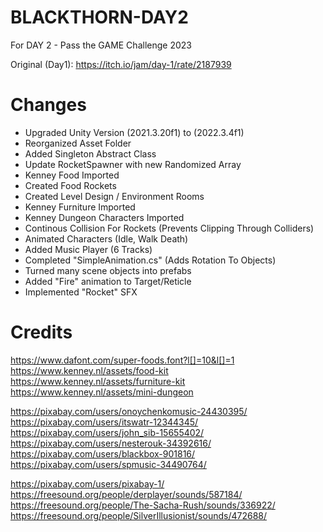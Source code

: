 # BLACKTHORN-DAY2
 For DAY 2 - Pass the GAME Challenge 2023

 Original (Day1): https://itch.io/jam/day-1/rate/2187939


# Changes
 - Upgraded Unity Version (2021.3.20f1) to (2022.3.4f1)
 - Reorganized Asset Folder
 - Added Singleton Abstract Class
 - Update RocketSpawner with new Randomized Array
 - Kenney Food Imported
 - Created Food Rockets
 - Created Level Design / Environment Rooms
 - Kenney Furniture Imported
 - Kenney Dungeon Characters Imported
 - Continous Collision For Rockets (Prevents Clipping Through Colliders)
 - Animated Characters (Idle, Walk Death)
 - Added Music Player (6 Tracks)
 - Completed "SimpleAnimation.cs" (Adds Rotation To Objects)
 - Turned many scene objects into prefabs
 - Added "Fire" animation to Target/Reticle
 - Implemented "Rocket" SFX


# Credits
https://www.dafont.com/super-foods.font?l[]=10&l[]=1
https://www.kenney.nl/assets/food-kit
https://www.kenney.nl/assets/furniture-kit
https://www.kenney.nl/assets/mini-dungeon

https://pixabay.com/users/onoychenkomusic-24430395/
https://pixabay.com/users/itswatr-12344345/
https://pixabay.com/users/john_sib-15655402/
https://pixabay.com/users/nesterouk-34392616/
https://pixabay.com/users/blackbox-901816/
https://pixabay.com/users/spmusic-34490764/

https://pixabay.com/users/pixabay-1/
https://freesound.org/people/derplayer/sounds/587184/
https://freesound.org/people/The-Sacha-Rush/sounds/336922/
https://freesound.org/people/SilverIllusionist/sounds/472688/